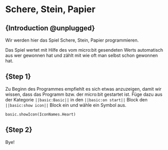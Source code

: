 # Schere, Stein, Papier

## {Introduction @unplugged}

Wir werden hier das Spiel Schere, Stein, Papier programmieren.

Das Spiel wertet mit Hilfe des vom micro:bit gesendeten Werts automatisch aus wer gewonnen hat und zählt mit wie oft man selbst schon gewonnen hat.

## {Step 1}

Zu Beginn des Programmes empfiehlt es sich etwas anzuzeigen, damit wir wissen, dass das Programm bzw. der micro:bit gestartet ist. Füge dazu aus der Kategorie ``||basic:Basic||`` in den ``||basic:on start||`` Block den ``||basic:show icon||`` Block ein und wähle ein Symbol aus.

```blocks
basic.showIcon(IconNames.Heart)
```

## {Step 2}

Bye!
